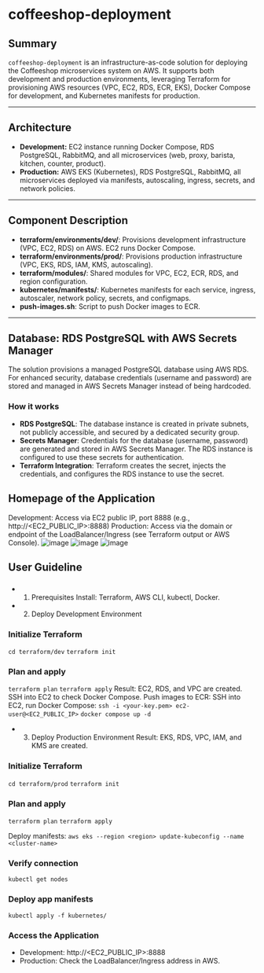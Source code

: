 # coffeeshop-deployment

## Summary

`coffeeshop-deployment` is an infrastructure-as-code solution for deploying the Coffeeshop microservices system on AWS. It supports both development and production environments, leveraging Terraform for provisioning AWS resources (VPC, EC2, RDS, ECR, EKS), Docker Compose for development, and Kubernetes manifests for production.

---

## Architecture

- **Development:** EC2 instance running Docker Compose, RDS PostgreSQL, RabbitMQ, and all microservices (web, proxy, barista, kitchen, counter, product).
- **Production:** AWS EKS (Kubernetes), RDS PostgreSQL, RabbitMQ, all microservices deployed via manifests, autoscaling, ingress, secrets, and network policies.

---

## Component Description

- **terraform/environments/dev/**: Provisions development infrastructure (VPC, EC2, RDS) on AWS. EC2 runs Docker Compose.
- **terraform/environments/prod/**: Provisions production infrastructure (VPC, EKS, RDS, IAM, KMS, autoscaling).
- **terraform/modules/**: Shared modules for VPC, EC2, ECR, RDS, and region configuration.
- **kubernetes/manifests/**: Kubernetes manifests for each service, ingress, autoscaler, network policy, secrets, and configmaps.
- **push-images.sh**: Script to push Docker images to ECR.

---

## Database: RDS PostgreSQL with AWS Secrets Manager

The solution provisions a managed PostgreSQL database using AWS RDS. For enhanced security, database credentials (username and password) are stored and managed in AWS Secrets Manager instead of being hardcoded.

### How it works

- **RDS PostgreSQL**: The database instance is created in private subnets, not publicly accessible, and secured by a dedicated security group.
- **Secrets Manager**: Credentials for the database (username, password) are generated and stored in AWS Secrets Manager. The RDS instance is configured to use these secrets for authentication.
- **Terraform Integration**: Terraform creates the secret, injects the credentials, and configures the RDS instance to use the secret.

## Homepage of the Application
Development: Access via EC2 public IP, port 8888 (e.g., http://<EC2_PUBLIC_IP>:8888)
Production: Access via the domain or endpoint of the LoadBalancer/Ingress (see Terraform output or AWS Console).
![image](https://github.com/user-attachments/assets/44a19cb9-a1f6-4df1-ac5c-a172f085f718)
![image](https://github.com/user-attachments/assets/4d2da7a8-b28c-4d2c-a14a-12503712a447)
![image](https://github.com/user-attachments/assets/2549b86a-3110-4b02-b438-f5a109e757ae)


## User Guideline
###
- 1. Prerequisites
Install: Terraform, AWS CLI, kubectl, Docker.
- 2. Deploy Development Environment

### Initialize Terraform
`cd terraform/dev`
`terraform init`

### Plan and apply
`terraform plan`
`terraform apply`
Result: EC2, RDS, and VPC are created. SSH into EC2 to check Docker Compose.
Push images to ECR:
SSH into EC2, run Docker Compose:
`ssh -i <your-key.pem> ec2-user@<EC2_PUBLIC_IP>`
`docker compose up -d`
- 3. Deploy Production Environment
Result: EKS, RDS, VPC, IAM, and KMS are created.
### Initialize Terraform
`cd terraform/prod`
`terraform init`

### Plan and apply
`terraform plan`
`terraform apply`

Deploy manifests:
`aws eks --region <region> update-kubeconfig --name <cluster-name>`

### Verify connection
`kubectl get nodes`

### Deploy app manifests
`kubectl apply -f kubernetes/`
### Access the Application
- Development: http://<EC2_PUBLIC_IP>:8888
- Production: Check the LoadBalancer/Ingress address in AWS.
